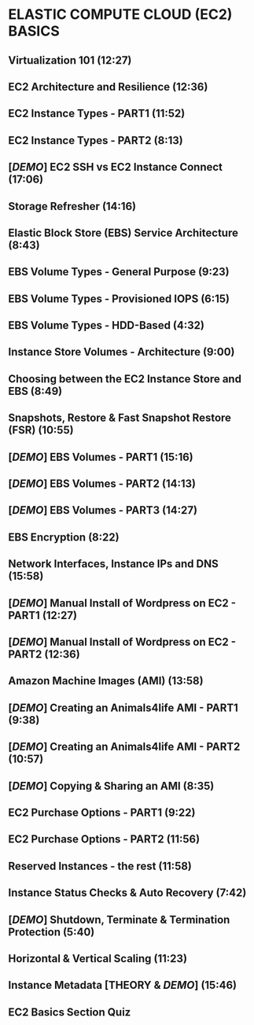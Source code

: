# ELASTIC COMPUTE CLOUD (EC2) BASICS

## Virtualization 101 (12:27)

## EC2 Architecture and Resilience (12:36)

## EC2 Instance Types - PART1 (11:52)

## EC2 Instance Types - PART2 (8:13)

## [_DEMO_] EC2 SSH vs EC2 Instance Connect (17:06)

## Storage Refresher (14:16)

## Elastic Block Store (EBS) Service Architecture (8:43)

## EBS Volume Types - General Purpose (9:23)

## EBS Volume Types - Provisioned IOPS (6:15)

## EBS Volume Types - HDD-Based (4:32)

## Instance Store Volumes - Architecture (9:00)

## Choosing between the EC2 Instance Store and EBS (8:49)

## Snapshots, Restore & Fast Snapshot Restore (FSR) (10:55)

## [_DEMO_] EBS Volumes - PART1 (15:16)

## [_DEMO_] EBS Volumes - PART2 (14:13)

## [_DEMO_] EBS Volumes - PART3 (14:27)

## EBS Encryption (8:22)

## Network Interfaces, Instance IPs and DNS (15:58)

## [_DEMO_] Manual Install of Wordpress on EC2 - PART1 (12:27)

## [_DEMO_] Manual Install of Wordpress on EC2 - PART2 (12:36)

## Amazon Machine Images (AMI) (13:58)

## [_DEMO_] Creating an Animals4life AMI - PART1 (9:38)

## [_DEMO_] Creating an Animals4life AMI - PART2 (10:57)

## [_DEMO_] Copying & Sharing an AMI (8:35)

## EC2 Purchase Options - PART1 (9:22)

## EC2 Purchase Options - PART2 (11:56)

## Reserved Instances - the rest (11:58)

## Instance Status Checks & Auto Recovery (7:42)

## [_DEMO_] Shutdown, Terminate & Termination Protection (5:40)

## Horizontal & Vertical Scaling (11:23)

## Instance Metadata [THEORY & _DEMO_] (15:46)

## EC2 Basics Section Quiz
